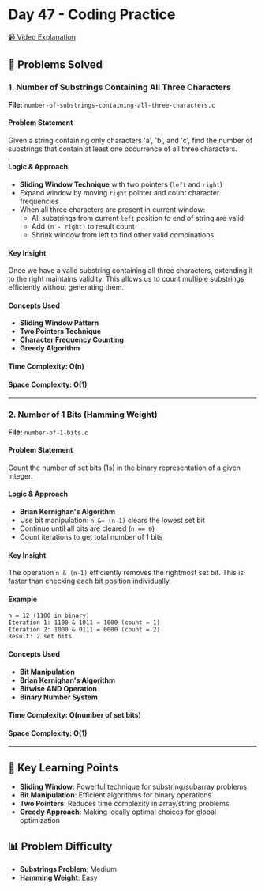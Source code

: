 # Day 47 - Coding Practice

[📹 Video Explanation](https://drive.google.com/file/d/1dmddxbjojlJv_81QnB5sK92bVl3rm3nP/view?usp=sharing)

## 🎯 Problems Solved

### 1. Number of Substrings Containing All Three Characters
**File:** `number-of-substrings-containing-all-three-characters.c`

#### Problem Statement
Given a string containing only characters 'a', 'b', and 'c', find the number of substrings that contain at least one occurrence of all three characters.

#### Logic & Approach
- **Sliding Window Technique** with two pointers (`left` and `right`)
- Expand window by moving `right` pointer and count character frequencies
- When all three characters are present in current window:
  - All substrings from current `left` position to end of string are valid
  - Add `(n - right)` to result count
  - Shrink window from left to find other valid combinations

#### Key Insight
Once we have a valid substring containing all three characters, extending it to the right maintains validity. This allows us to count multiple substrings efficiently without generating them.

#### Concepts Used
- **Sliding Window Pattern**
- **Two Pointers Technique**
- **Character Frequency Counting**
- **Greedy Algorithm**

#### Time Complexity: O(n)
#### Space Complexity: O(1)

---

### 2. Number of 1 Bits (Hamming Weight)
**File:** `number-of-1-bits.c`

#### Problem Statement
Count the number of set bits (1s) in the binary representation of a given integer.

#### Logic & Approach
- **Brian Kernighan's Algorithm**
- Use bit manipulation: `n &= (n-1)` clears the lowest set bit
- Continue until all bits are cleared (`n == 0`)
- Count iterations to get total number of 1 bits

#### Key Insight
The operation `n & (n-1)` efficiently removes the rightmost set bit. This is faster than checking each bit position individually.

#### Example
```
n = 12 (1100 in binary)
Iteration 1: 1100 & 1011 = 1000 (count = 1)
Iteration 2: 1000 & 0111 = 0000 (count = 2)
Result: 2 set bits
```

#### Concepts Used
- **Bit Manipulation**
- **Brian Kernighan's Algorithm**
- **Bitwise AND Operation**
- **Binary Number System**

#### Time Complexity: O(number of set bits)
#### Space Complexity: O(1)

---

## 🔑 Key Learning Points

- **Sliding Window**: Powerful technique for substring/subarray problems
- **Bit Manipulation**: Efficient algorithms for binary operations
- **Two Pointers**: Reduces time complexity in array/string problems
- **Greedy Approach**: Making locally optimal choices for global optimization

## 📊 Problem Difficulty
- **Substrings Problem**: Medium
- **Hamming Weight**: Easy
